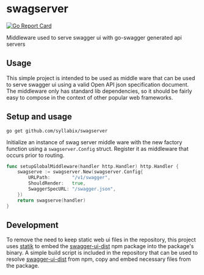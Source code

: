 # swagserver
[![Go Report Card](https://goreportcard.com/badge/github.com/syllabix/swagserver)](https://goreportcard.com/report/github.com/syllabix/swagserver)

Middleware used to serve swagger ui with go-swagger generated api servers

## Usage
This simple project is intended to be used as middle ware that can be used to serve swagger ui using a valid Open API json specification document.
The middleware only has standard lib dependencies, so it should be fairly easy to compose in the context of other popular web frameworks.

## Setup and usage

```go get github.com/syllabix/swagserver```

Initialize an instance of swag server middle ware with the new factory function using a `swagserver.Config` struct. Register it as middleware that occurs prior to routing.

```go
func setupGlobalMiddleware(handler http.Handler) http.Handler {
	swagserve := swagserver.New(swagserver.Config{
		URLPath:        "/v1/swagger",
		ShouldRender:   true,
		SwaggerSpecURL: "/swagger.json",
	})
	return swagserve(handler)
}
```
## Development
To remove the need to keep static web ui files in the repository, this project uses [statik](https://github.com/rakyll/statik) to embed the [swagger-ui-dist](https://www.npmjs.com/package/swagger-ui-dist) npm package into the package's binary. A simple build script is included in the repository that can be used to resolve [swagger-ui-dist](https://www.npmjs.com/package/swagger-ui-dist) from npm, copy and embed necessary files from the package.




